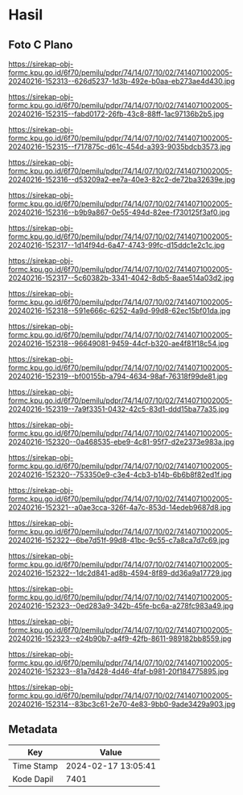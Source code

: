 # Hasil

## Foto C Plano

https://sirekap-obj-formc.kpu.go.id/6f70/pemilu/pdpr/74/14/07/10/02/7414071002005-20240216-152313--626d5237-1d3b-492e-b0aa-eb273ae4d430.jpg

https://sirekap-obj-formc.kpu.go.id/6f70/pemilu/pdpr/74/14/07/10/02/7414071002005-20240216-152315--fabd0172-26fb-43c8-88ff-1ac97136b2b5.jpg

https://sirekap-obj-formc.kpu.go.id/6f70/pemilu/pdpr/74/14/07/10/02/7414071002005-20240216-152315--f717875c-d61c-454d-a393-9035bdcb3573.jpg

https://sirekap-obj-formc.kpu.go.id/6f70/pemilu/pdpr/74/14/07/10/02/7414071002005-20240216-152316--d53209a2-ee7a-40e3-82c2-de72ba32639e.jpg

https://sirekap-obj-formc.kpu.go.id/6f70/pemilu/pdpr/74/14/07/10/02/7414071002005-20240216-152316--b9b9a867-0e55-494d-82ee-f730125f3af0.jpg

https://sirekap-obj-formc.kpu.go.id/6f70/pemilu/pdpr/74/14/07/10/02/7414071002005-20240216-152317--1d14f94d-6a47-4743-99fc-d15ddc1e2c1c.jpg

https://sirekap-obj-formc.kpu.go.id/6f70/pemilu/pdpr/74/14/07/10/02/7414071002005-20240216-152317--5c60382b-3341-4042-8db5-8aae514a03d2.jpg

https://sirekap-obj-formc.kpu.go.id/6f70/pemilu/pdpr/74/14/07/10/02/7414071002005-20240216-152318--591e666c-6252-4a9d-99d8-62ec15bf01da.jpg

https://sirekap-obj-formc.kpu.go.id/6f70/pemilu/pdpr/74/14/07/10/02/7414071002005-20240216-152318--96649081-9459-44cf-b320-ae4f81f18c54.jpg

https://sirekap-obj-formc.kpu.go.id/6f70/pemilu/pdpr/74/14/07/10/02/7414071002005-20240216-152319--bf00155b-a794-4634-98af-76318f99de81.jpg

https://sirekap-obj-formc.kpu.go.id/6f70/pemilu/pdpr/74/14/07/10/02/7414071002005-20240216-152319--7a9f3351-0432-42c5-83d1-ddd15ba77a35.jpg

https://sirekap-obj-formc.kpu.go.id/6f70/pemilu/pdpr/74/14/07/10/02/7414071002005-20240216-152320--0a468535-ebe9-4c81-95f7-d2e2373e983a.jpg

https://sirekap-obj-formc.kpu.go.id/6f70/pemilu/pdpr/74/14/07/10/02/7414071002005-20240216-152320--753350e9-c3e4-4cb3-b14b-6b6b8f82ed1f.jpg

https://sirekap-obj-formc.kpu.go.id/6f70/pemilu/pdpr/74/14/07/10/02/7414071002005-20240216-152321--a0ae3cca-326f-4a7c-853d-14edeb9687d8.jpg

https://sirekap-obj-formc.kpu.go.id/6f70/pemilu/pdpr/74/14/07/10/02/7414071002005-20240216-152322--6be7d51f-99d8-41bc-9c55-c7a8ca7d7c69.jpg

https://sirekap-obj-formc.kpu.go.id/6f70/pemilu/pdpr/74/14/07/10/02/7414071002005-20240216-152322--1dc2d841-ad8b-4594-8f89-dd36a9a17729.jpg

https://sirekap-obj-formc.kpu.go.id/6f70/pemilu/pdpr/74/14/07/10/02/7414071002005-20240216-152323--0ed283a9-342b-45fe-bc6a-a278fc983a49.jpg

https://sirekap-obj-formc.kpu.go.id/6f70/pemilu/pdpr/74/14/07/10/02/7414071002005-20240216-152323--e24b90b7-a4f9-42fb-8611-989182bb8559.jpg

https://sirekap-obj-formc.kpu.go.id/6f70/pemilu/pdpr/74/14/07/10/02/7414071002005-20240216-152323--81a7d428-4d46-4faf-b981-20f184775895.jpg

https://sirekap-obj-formc.kpu.go.id/6f70/pemilu/pdpr/74/14/07/10/02/7414071002005-20240216-152314--83bc3c61-2e70-4e83-9bb0-9ade3429a903.jpg


## Metadata

| Key        | Value               |
| ---------- | ------------------- |
| Time Stamp | 2024-02-17 13:05:41 |
| Kode Dapil | 7401                |



